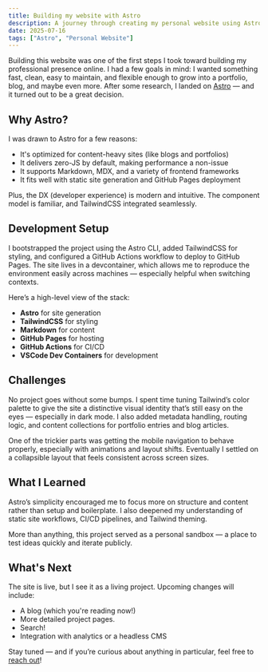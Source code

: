 ```yaml
---
title: Building my website with Astro
description: A journey through creating my personal website using Astro
date: 2025-07-16
tags: ["Astro", "Personal Website"]
---
```


Building this website was one of the first steps I took toward building my professional presence online. I had a few goals in mind: I wanted something fast, clean, easy to maintain, and flexible enough to grow into a portfolio, blog, and maybe even more. After some research, I landed on [Astro](https://astro.build) — and it turned out to be a great decision.

## Why Astro?

I was drawn to Astro for a few reasons:
- It's optimized for content-heavy sites (like blogs and portfolios)
- It delivers zero-JS by default, making performance a non-issue
- It supports Markdown, MDX, and a variety of frontend frameworks
- It fits well with static site generation and GitHub Pages deployment

Plus, the DX (developer experience) is modern and intuitive. The component model is familiar, and TailwindCSS integrated seamlessly.

## Development Setup

I bootstrapped the project using the Astro CLI, added TailwindCSS for styling, and configured a GitHub Actions workflow to deploy to GitHub Pages. The site lives in a devcontainer, which allows me to reproduce the environment easily across machines — especially helpful when switching contexts.

Here’s a high-level view of the stack:
- **Astro** for site generation
- **TailwindCSS** for styling
- **Markdown** for content
- **GitHub Pages** for hosting
- **GitHub Actions** for CI/CD
- **VSCode Dev Containers** for development

## Challenges

No project goes without some bumps. I spent time tuning Tailwind’s color palette to give the site a distinctive visual identity that’s still easy on the eyes — especially in dark mode. I also added metadata handling, routing logic, and content collections for portfolio entries and blog articles.

One of the trickier parts was getting the mobile navigation to behave properly, especially with animations and layout shifts. Eventually I settled on a collapsible layout that feels consistent across screen sizes.

## What I Learned

Astro’s simplicity encouraged me to focus more on structure and content rather than setup and boilerplate. I also deepened my understanding of static site workflows, CI/CD pipelines, and Tailwind theming.

More than anything, this project served as a personal sandbox — a place to test ideas quickly and iterate publicly.

## What's Next

The site is live, but I see it as a living project. Upcoming changes will include:
- A blog (which you're reading now!)
- More detailed project pages.
- Search!
- Integration with analytics or a headless CMS

Stay tuned — and if you’re curious about anything in particular, feel free to [reach out](/services#schedule-a-call)!